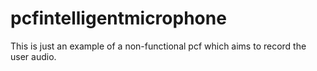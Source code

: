# pcfintelligentmicrophone
This is just an example of a non-functional pcf which aims to record the user audio. 

